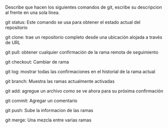 Describe que hacen los siguientes comandos de git, escribe su descripcion al frente en una sola linea.

git status: Este comando se usa para obtener el estado actual del repositorio

git clone: trae un repositorio completo desde una ubicación alojada a través de URL

git pull: obtener cualquier confirmación de la rama remota de seguimiento

git checkout: Cambiar de rama

git log: mostrar todas las confirmaciones en el historial de la rama actual

git branch: Muestra las ramas actualmente activadas

git add: agregue un archivo como se ve ahora para su próxima confirmación

git commit: Agregar un comentario

git push: Sube la informacion de las ramas

git merge: Una mezcla entre varias ramas
